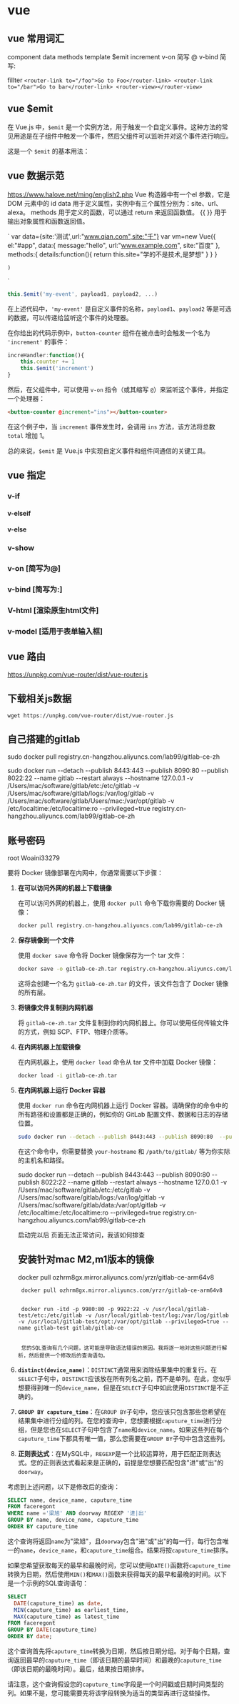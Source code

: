 # vue
## vue 常用词汇
component
data
methods 
template 
$emit
increment
v-on  简写 @
v-bind 简写:

fillter
`
<router-link to="/foo">Go to Foo</router-link>
        <router-link to="/bar">Go to bar</router-link>
        <router-view></router-view>
`
## vue $emit

在 Vue.js 中，`$emit` 是一个实例方法，用于触发一个自定义事件。这种方法的常见用途是在子组件中触发一个事件，然后父组件可以监听并对这个事件进行响应。

这是一个 `$emit` 的基本用法：
## vue 数据示范
https://www.halove.net/ming/english2.php
Vue 构造器中有一个el 参数，它是 DOM 元素中的 id
data 用于定义属性，实例中有三个属性分别为：site、url、alexa。
methods 用于定义的函数，可以通过 return 来返回函数值。
{{ }} 用于输出对象属性和函数返回值。

`
var data={site:'测试',url:"www.qian.com",site:"千"}
    var vm=new Vue({
        el:"#app",
        data:{
            message:"hello",
            url:"www.example.com",
            site:"百度"
        },
        methods:{
            details:function(){
                return this.site+"学的不是技术,是梦想"
            }
        }
    }
       
    )
`


```javascript
this.$emit('my-event', payload1, payload2, ...)
```

在上述代码中，`'my-event'` 是自定义事件的名称，`payload1`、`payload2` 等是可选的数据，可以传递给监听这个事件的处理器。

在你给出的代码示例中，`button-counter` 组件在被点击时会触发一个名为 `'increment'` 的事件：

```javascript
increHandler:function(){
    this.counter += 1
    this.$emit('increment')
}
```

然后，在父组件中，可以使用 `v-on` 指令（或其缩写 `@`）来监听这个事件，并指定一个处理器：

```html
<button-counter @increment="ins"></button-counter>
```

在这个例子中，当 `increment` 事件发生时，会调用 `ins` 方法，该方法将总数 `total` 增加 1。

总的来说，`$emit` 是 Vue.js 中实现自定义事件和组件间通信的关键工具。

## vue 指定

### v-if

#### v-elseif

#### v-else

### v-show

### v-on [简写为@]

### v-bind [简写为:]

### V-html [渲染原生html文件]

### v-model [适用于表单输入框]

## vue 路由

https://unpkg.com/vue-router/dist/vue-router.js
## 下载相关js数据
`wget https://unpkg.com/vue-router/dist/vue-router.js`


## 自己搭建的gitlab
sudo docker pull registry.cn-hangzhou.aliyuncs.com/lab99/gitlab-ce-zh 

sudo docker run --detach --publish 8443:443 --publish 8090:80  --publish 8022:22  --name gitlab   --restart always --hostname 127.0.0.1  -v /Users/mac/software/gitlab/etc:/etc/gitlab -v /Users/mac/software/gitlab/logs:/var/log/gitlab  -v /Users/mac/software/gitlab/Users/mac:/var/opt/gitlab -v /etc/localtime:/etc/localtime:ro --privileged=true registry.cn-hangzhou.aliyuncs.com/lab99/gitlab-ce-zh

## 账号密码
root Woaini33279


要将 Docker 镜像部署在内网中，你通常需要以下步骤：

1. **在可以访问外网的机器上下载镜像**

    在可以访问外网的机器上，使用 `docker pull` 命令下载你需要的 Docker 镜像：

    ```bash
    docker pull registry.cn-hangzhou.aliyuncs.com/lab99/gitlab-ce-zh
    ```

2. **保存镜像到一个文件**

    使用 `docker save` 命令将 Docker 镜像保存为一个 tar 文件：

    ```bash
    docker save -o gitlab-ce-zh.tar registry.cn-hangzhou.aliyuncs.com/lab99/gitlab-ce-zh
    ```

    这将会创建一个名为 `gitlab-ce-zh.tar` 的文件，该文件包含了 Docker 镜像的所有层。

3. **将镜像文件复制到内网机器**

    将 `gitlab-ce-zh.tar` 文件复制到你的内网机器上。你可以使用任何传输文件的方式，例如 SCP、FTP、物理介质等。

4. **在内网机器上加载镜像**

    在内网机器上，使用 `docker load` 命令从 tar 文件中加载 Docker 镜像：

    ```bash
    docker load -i gitlab-ce-zh.tar
    ```

5. **在内网机器上运行 Docker 容器**

    使用 `docker run` 命令在内网机器上运行 Docker 容器。请确保你的命令中的所有路径和设置都是正确的，例如你的 GitLab 配置文件、数据和日志的存储位置。

    ```bash
    sudo docker run --detach --publish 8443:443 --publish 8090:80  --publish 8022:22  --name gitlab   --restart always --hostname 127.0.0.1  -v /path/to/gitlab/etc:/etc/gitlab -v /path/to/gitlab/logs:/var/log/gitlab  -v /path/to/gitlab/Users/mac:/var/opt/gitlab -v /etc/localtime:/etc/localtime:ro --privileged=true registry.cn-hangzhou.aliyuncs.com/lab99/gitlab-ce-zh
    ```

    在这个命令中，你需要替换 `your-hostname` 和 `/path/to/gitlab/` 等为你实际的主机名和路径。

    <!-- 原版 -->
    sudo docker run --detach --publish 8443:443 --publish 8090:80  --publish 8022:22  --name gitlab   --restart always --hostname 127.0.0.1  -v /Users/mac/software/gitlab/etc:/etc/gitlab -v /Users/mac/software/gitlab/logs:/var/log/gitlab  -v /Users/mac/software/gitlab/data:/var/opt/gitlab -v /etc/localtime:/etc/localtime:ro --privileged=true registry.cn-hangzhou.aliyuncs.com/lab99/gitlab-ce-zh  
    
    启动完以后 页面无法正常访问，我该如何排查


    ## 安装针对mac M2,m1版本的镜像
    docker pull ozhrm8gx.mirror.aliyuncs.com/yrzr/gitlab-ce-arm64v8


        docker pull ozhrm8gx.mirror.aliyuncs.com/yrzr/gitlab-ce-arm64v8


        docker run -itd -p 9980:80 -p 9922:22 -v /usr/local/gitlab-test/etc:/etc/gitlab -v /usr/local/gitlab-test/log:/var/log/gitlab -v /usr/local/gitlab-test/opt:/var/opt/gitlab --privileged=true --name gitlab-test gitlab/gitlab-ce
        

        您的SQL查询有几个问题，这可能是导致语法错误的原因。我将逐一地对这些问题进行解析，然后提供一个修改后的查询语句。

1. **`distinct(device_name)`**：`DISTINCT`通常用来消除结果集中的重复行。在`SELECT`子句中，`DISTINCT`应该放在所有列名之前，而不是单列。在此，您似乎想要得到唯一的`device_name`，但是在`SELECT`子句中如此使用`DISTINCT`是不正确的。

2. **`GROUP BY caputure_time`**：在`GROUP BY`子句中，您应该只包含那些您希望在结果集中进行分组的列。在您的查询中，您想要根据`caputure_time`进行分组，但是您也在`SELECT`子句中包含了`name`和`device_name`。如果这些列在每个`caputure_time`下都具有唯一值，那么您需要在`GROUP BY`子句中包含这些列。

3. **正则表达式**：在MySQL中，`REGEXP`是一个比较运算符，用于匹配正则表达式。您的正则表达式看起来是正确的，前提是您想要匹配包含"进"或"出"的`doorway`。

考虑到上述问题，以下是修改后的查询：

```sql
SELECT name, device_name, caputure_time
FROM faceregont 
WHERE name ='梁旭' AND doorway REGEXP '进|出' 
GROUP BY name, device_name, caputure_time
ORDER BY caputure_time
```

这个查询将返回`name`为"梁旭"，且`doorway`包含"进"或"出"的每一行，每行包含唯一的`name`，`device_name`，和`caputure_time`组合。结果将按`caputure_time`排序。
    
如果您希望获取每天的最早和最晚时间，您可以使用`DATE()`函数将`caputure_time`转换为日期，然后使用`MIN()`和`MAX()`函数来获得每天的最早和最晚的时间。以下是一个示例的SQL查询语句：

```sql
SELECT 
  DATE(caputure_time) as date,
  MIN(caputure_time) as earliest_time,
  MAX(caputure_time) as latest_time
FROM faceregont
GROUP BY DATE(caputure_time)
ORDER BY date;
```

这个查询首先将`caputure_time`转换为日期，然后按日期分组。对于每个日期，查询返回最早的`caputure_time`（即该日期的最早时间）和最晚的`caputure_time`（即该日期的最晚时间）。最后，结果按日期排序。

请注意，这个查询假设您的`caputure_time`字段是一个时间戳或日期时间类型的列。如果不是，您可能需要先将该字段转换为适当的类型再进行这些操作。